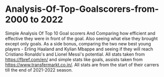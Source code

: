 # Analysis-Of-Top-Goalscorers-from-2000 to 2022
Simple Analysis Of Top 10 Goal scorers And Comparing how efficient and effective they were in front of the goal. Also seeing what else they brought except only goals. As a side bonus, comparing the two new best young players - Erling Haaland and Kylian Mbappe and seeing if they will reach Cristiano Ronaldo's and Lionel Messi's potential. All stats taken from https://fbref.com/en/ and simple stats like goals, assists taken from https://www.transfermarkt.co.in/. All stats are from the start of their carrers till the end of 2021-2022 season.

